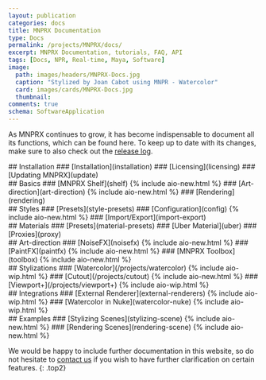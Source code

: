 ```yaml
---
layout: publication
categories: docs
title: MNPRX Documentation
type: Docs
permalink: /projects/MNPRX/docs/
excerpt: MNPRX Documentation, tutorials, FAQ, API
tags: [Docs, NPR, Real-time, Maya, Software]
image:
  path: images/headers/MNPRX-Docs.jpg
  caption: "Stylized by Joan Cabot using MNPR - Watercolor"
  card: images/cards/MNPRX-Docs.jpg
  thumbnail:
comments: true
schema: SoftwareApplication
---
```


As MNPRX continues to grow, it has become indispensable to document all its functions, which can be found here. To keep up to date with its changes, make sure to also check out the [release log](./../release-log).

<div class="entries-grid">

<div class="doc-element" markdown="1">
## Installation
### [Installation](installation)
### [Licensing](licensing)
### [Updating MNPRX](update)
</div>


<div class="doc-element" markdown="1">
## Basics
### [MNPRX Shelf](shelf) {% include aio-new.html %}
### [Art-direction](art-direction) {% include aio-new.html %}
### [Rendering](rendering)
</div>

<div class="doc-element" markdown="1">
## Styles
### [Presets](style-presets)
### [Configuration](config) {% include aio-new.html %}
### [Import/Export](import-export)
</div>

<div class="doc-element" markdown="1">
## Materials
### [Presets](material-presets)
### [Uber Material](uber)
### [Proxies](proxy)
</div>

<div class="doc-element" markdown="1">
## Art-direction
### [NoiseFX](noisefx) {% include aio-new.html %}
### [PaintFX](paintfx) {% include aio-new.html %}
### [MNPRX Toolbox](toolbox) {% include aio-new.html %}
</div>

<div class="doc-element" markdown="1">
## Stylizations
### [Watercolor](/projects/watercolor) {% include aio-wip.html %}
### [Cutout](/projects/cutout) {% include aio-new.html %}
### [Viewport+](/projects/viewport+) {% include aio-wip.html %}
</div>

<div class="doc-element" markdown="1">
## Integrations
### [External Renderer](external-renderers) {% include aio-wip.html %}
### [Watercolor in Nuke](watercolor-nuke) {% include aio-wip.html %}
</div>

<div class="doc-element" markdown="1">
## Examples
### [Stylizing Scenes](stylizing-scene) {% include aio-new.html %}
### [Rendering Scenes](rendering-scene) {% include aio-new.html %}
</div>

</div>

We would be happy to include further documentation in this website, so do not hesitate to [contact us](/about) if you wish to have further clarification on certain features.
{: .top2}
